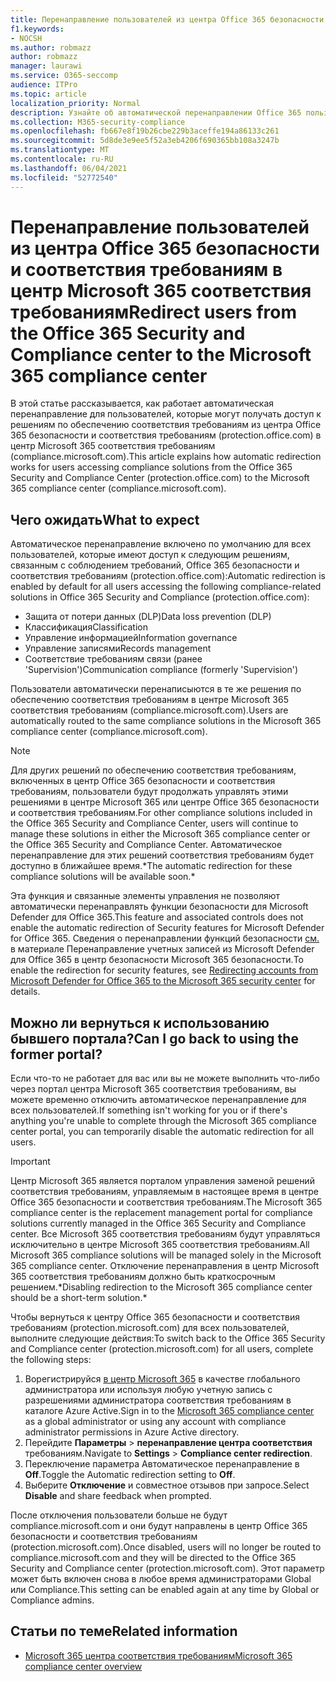 ```yaml
---
title: Перенаправление пользователей из центра Office 365 безопасности и соответствия требованиям в центр Microsoft 365 соответствия требованиям
f1.keywords:
- NOCSH
ms.author: robmazz
author: robmazz
manager: laurawi
ms.service: O365-seccomp
audience: ITPro
ms.topic: article
localization_priority: Normal
description: Узнайте об автоматической перенаправлении Office 365 пользователей центра безопасности и соответствия требованиям в центр Microsoft 365 соответствия требованиям..
ms.collection: M365-security-compliance
ms.openlocfilehash: fb667e8f19b26cbe229b3aceffe194a86133c261
ms.sourcegitcommit: 5d8de3e9ee5f52a3eb4206f690365bb108a3247b
ms.translationtype: MT
ms.contentlocale: ru-RU
ms.lasthandoff: 06/04/2021
ms.locfileid: "52772540"
---
```

# <a name="redirect-users-from-the-office-365-security-and-compliance-center-to-the-microsoft-365-compliance-center"></a><span data-ttu-id="8d9fc-103">Перенаправление пользователей из центра Office 365 безопасности и соответствия требованиям в центр Microsoft 365 соответствия требованиям</span><span class="sxs-lookup"><span data-stu-id="8d9fc-103">Redirect users from the Office 365 Security and Compliance center to the Microsoft 365 compliance center</span></span>

<span data-ttu-id="8d9fc-104">В этой статье рассказывается, как работает автоматическая перенаправление для пользователей, которые могут получать доступ к решениям по обеспечению соответствия требованиям из центра Office 365 безопасности и соответствия требованиям (protection.office.com) в центр Microsoft 365 соответствия требованиям (compliance.microsoft.com).</span><span class="sxs-lookup"><span data-stu-id="8d9fc-104">This article explains how automatic redirection works for users accessing compliance solutions from the Office 365 Security and Compliance Center (protection.office.com) to the Microsoft 365 compliance center (compliance.microsoft.com).</span></span>

## <a name="what-to-expect"></a><span data-ttu-id="8d9fc-105">Чего ожидать</span><span class="sxs-lookup"><span data-stu-id="8d9fc-105">What to expect</span></span>

<span data-ttu-id="8d9fc-106">Автоматическое перенаправление включено по умолчанию для всех пользователей, которые имеют доступ к следующим решениям, связанным с соблюдением требований, Office 365 безопасности и соответствия требованиям (protection.office.com):</span><span class="sxs-lookup"><span data-stu-id="8d9fc-106">Automatic redirection is enabled by default for all users accessing the following compliance-related solutions in Office 365 Security and Compliance (protection.office.com):</span></span>

- <span data-ttu-id="8d9fc-107">Защита от потери данных (DLP)</span><span class="sxs-lookup"><span data-stu-id="8d9fc-107">Data loss prevention (DLP)</span></span>
- <span data-ttu-id="8d9fc-108">Классификация</span><span class="sxs-lookup"><span data-stu-id="8d9fc-108">Classification</span></span>
- <span data-ttu-id="8d9fc-109">Управление информацией</span><span class="sxs-lookup"><span data-stu-id="8d9fc-109">Information governance</span></span>
- <span data-ttu-id="8d9fc-110">Управление записями</span><span class="sxs-lookup"><span data-stu-id="8d9fc-110">Records management</span></span>
- <span data-ttu-id="8d9fc-111">Соответствие требованиям связи (ранее 'Supervision')</span><span class="sxs-lookup"><span data-stu-id="8d9fc-111">Communication compliance (formerly 'Supervision')</span></span>

<span data-ttu-id="8d9fc-112">Пользователи автоматически перенаписыются в те же решения по обеспечению соответствия требованиям в центре Microsoft 365 соответствия требованиям (compliance.microsoft.com).</span><span class="sxs-lookup"><span data-stu-id="8d9fc-112">Users are automatically routed to the same compliance solutions in the Microsoft 365 compliance center (compliance.microsoft.com).</span></span>

>[!NOTE]
><span data-ttu-id="8d9fc-113">Для других решений по обеспечению соответствия требованиям, включенных в центр Office 365 безопасности и соответствия требованиям, пользователи будут продолжать управлять этими решениями в центре Microsoft 365 или центре Office 365 безопасности и соответствия требованиям.</span><span class="sxs-lookup"><span data-stu-id="8d9fc-113">For other compliance solutions included in the Office 365 Security and Compliance Center, users will continue to manage these solutions in either the Microsoft 365 compliance center or the Office 365 Security and Compliance Center.</span></span> <span data-ttu-id="8d9fc-114">Автоматическое перенаправление для этих решений соответствия требованиям будет доступно в ближайшее время.\*</span><span class="sxs-lookup"><span data-stu-id="8d9fc-114">The automatic redirection for these compliance solutions will be available soon.\*</span></span>

<span data-ttu-id="8d9fc-115">Эта функция и связанные элементы управления не позволяют автоматически перенаправлять функции безопасности для Microsoft Defender для Office 365.</span><span class="sxs-lookup"><span data-stu-id="8d9fc-115">This feature and associated controls does not enable the automatic redirection of Security features for Microsoft Defender for Office 365.</span></span> <span data-ttu-id="8d9fc-116">Сведения о перенаправлении функций безопасности [см.](/microsoft-365/security/defender/microsoft-365-security-mdo-redirection) в материале Перенаправление учетных записей из Microsoft Defender для Office 365 в центр безопасности Microsoft 365 безопасности.</span><span class="sxs-lookup"><span data-stu-id="8d9fc-116">To enable the redirection for security features, see [Redirecting accounts from Microsoft Defender for Office 365 to the Microsoft 365 security center](/microsoft-365/security/defender/microsoft-365-security-mdo-redirection) for details.</span></span>

## <a name="can-i-go-back-to-using-the-former-portal"></a><span data-ttu-id="8d9fc-117">Можно ли вернуться к использованию бывшего портала?</span><span class="sxs-lookup"><span data-stu-id="8d9fc-117">Can I go back to using the former portal?</span></span>

<span data-ttu-id="8d9fc-118">Если что-то не работает для вас или вы не можете выполнить что-либо через портал центра Microsoft 365 соответствия требованиям, вы можете временно отключить автоматическое перенаправление для всех пользователей.</span><span class="sxs-lookup"><span data-stu-id="8d9fc-118">If something isn't working for you or if there's anything you're unable to complete through the Microsoft 365 compliance center portal, you can temporarily disable the automatic redirection for all users.</span></span>

>[!IMPORTANT]
><span data-ttu-id="8d9fc-119">Центр Microsoft 365 является порталом управления заменой решений соответствия требованиям, управляемым в настоящее время в центре Office 365 безопасности и соответствия требованиям.</span><span class="sxs-lookup"><span data-stu-id="8d9fc-119">The Microsoft 365 compliance center is the replacement management portal for compliance solutions currently managed in the Office 365 Security and Compliance center.</span></span> <span data-ttu-id="8d9fc-120">Все Microsoft 365 соответствия требованиям будут управляться исключительно в центре Microsoft 365 соответствия требованиям.</span><span class="sxs-lookup"><span data-stu-id="8d9fc-120">All Microsoft 365 compliance solutions will be managed solely in the Microsoft 365 compliance center.</span></span> <span data-ttu-id="8d9fc-121">Отключение перенаправления в центр Microsoft 365 соответствия требованиям должно быть краткосрочным решением.\*</span><span class="sxs-lookup"><span data-stu-id="8d9fc-121">Disabling redirection to the Microsoft 365 compliance center should be a short-term solution.\*</span></span>

<span data-ttu-id="8d9fc-122">Чтобы вернуться к центру Office 365 безопасности и соответствия требованиям (protection.microsoft.com) для всех пользователей, выполните следующие действия:</span><span class="sxs-lookup"><span data-stu-id="8d9fc-122">To switch back to the Office 365 Security and Compliance center (protection.microsoft.com) for all users, complete the following steps:</span></span>

1. <span data-ttu-id="8d9fc-123">Ворегистрируйся [в центр Microsoft 365](https://compliance.microsoft.com) в качестве глобального администратора или используя любую учетную запись с разрешениями администратора соответствия требованиям в каталоге Azure Active.</span><span class="sxs-lookup"><span data-stu-id="8d9fc-123">Sign in to the [Microsoft 365 compliance center](https://compliance.microsoft.com) as a global administrator or using any account with compliance administrator permissions in Azure Active directory.</span></span>
2. <span data-ttu-id="8d9fc-124">Перейдите **Параметры**  >  **перенаправление центра соответствия** требованиям.</span><span class="sxs-lookup"><span data-stu-id="8d9fc-124">Navigate to **Settings** > **Compliance center redirection**.</span></span>
3. <span data-ttu-id="8d9fc-125">Переключение параметра Автоматическое перенаправление в **Off**.</span><span class="sxs-lookup"><span data-stu-id="8d9fc-125">Toggle the Automatic redirection setting to **Off**.</span></span>
4. <span data-ttu-id="8d9fc-126">Выберите **Отключение** и совместное отзывов при запросе.</span><span class="sxs-lookup"><span data-stu-id="8d9fc-126">Select **Disable** and share feedback when prompted.</span></span>

<span data-ttu-id="8d9fc-127">После отключения пользователи больше не будут compliance.microsoft.com и они будут направлены в центр Office 365 безопасности и соответствия требованиям (protection.microsoft.com).</span><span class="sxs-lookup"><span data-stu-id="8d9fc-127">Once disabled, users will no longer be routed to compliance.microsoft.com and they will be directed to the Office 365 Security and Compliance center (protection.microsoft.com).</span></span> <span data-ttu-id="8d9fc-128">Этот параметр может быть включен снова в любое время администраторами Global или Compliance.</span><span class="sxs-lookup"><span data-stu-id="8d9fc-128">This setting can be enabled again at any time by Global or Compliance admins.</span></span>

## <a name="related-information"></a><span data-ttu-id="8d9fc-129">Статьи по теме</span><span class="sxs-lookup"><span data-stu-id="8d9fc-129">Related information</span></span>

- [<span data-ttu-id="8d9fc-130">Microsoft 365 центра соответствия требованиям</span><span class="sxs-lookup"><span data-stu-id="8d9fc-130">Microsoft 365 compliance center overview</span></span>](/microsoft-365/compliance/microsoft-365-compliance-center)
